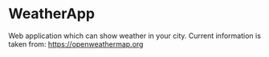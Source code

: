 # WeatherApp
Web application which can show weather in your city.
Current information is taken from: https://openweathermap.org
